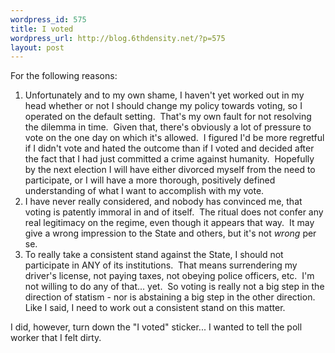 ```yaml
--- 
wordpress_id: 575
title: I voted
wordpress_url: http://blog.6thdensity.net/?p=575
layout: post
---
```

For the following reasons:
<ol>
	<li>Unfortunately and to my own shame, I haven't yet worked out in my head whether or not I should change my policy towards voting, so I operated on the default setting.  That's my own fault for not resolving the dilemma in time.  Given that, there's obviously a lot of pressure to vote on the one day on which it's allowed.  I figured I'd be more regretful if I didn't vote and hated the outcome than if I voted and decided after the fact that I had just committed a crime against humanity.  Hopefully by the next election I will have either divorced myself from the need to participate, or I will have a more thorough, positively defined understanding of what I want to accomplish with my vote.</li>
	<li>I have never really considered, and nobody has convinced me, that voting is patently immoral in and of itself.  The ritual does not confer any real legitimacy on the regime, even though it appears that way.  It may give a wrong impression to the State and others, but it's not <em>wrong</em> per se.</li>
	<li>To really take a consistent stand against the State, I should not participate in ANY of its institutions.  That means surrendering my driver's license, not paying taxes, not obeying police officers, etc.  I'm not willing to do any of that... yet.  So voting is really not a big step in the direction of statism - nor is abstaining a big step in the other direction.  Like I said, I need to work out a consistent stand on this matter.</li>
</ol>
I did, however, turn down the "I voted" sticker... I wanted to tell the poll worker that I felt dirty.
